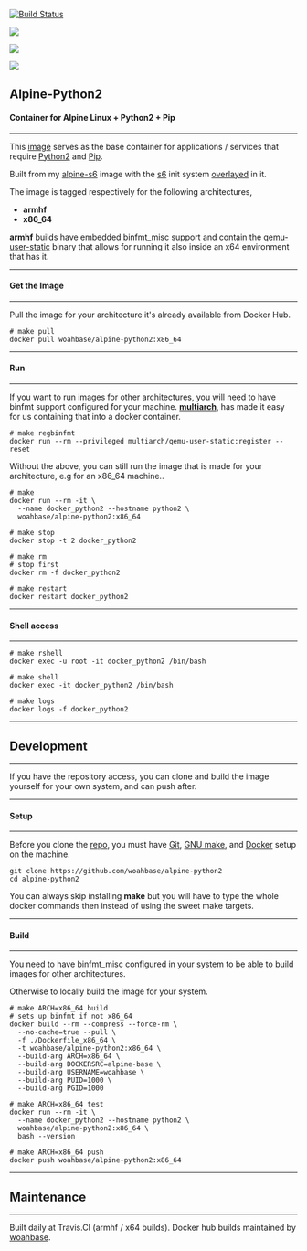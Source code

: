 [![Build Status](https://travis-ci.org/woahbase/alpine-python2.svg?branch=master)](https://travis-ci.org/woahbase/alpine-python2)

[![](https://images.microbadger.com/badges/image/woahbase/alpine-python2.svg)](https://microbadger.com/images/woahbase/alpine-python2)

[![](https://images.microbadger.com/badges/commit/woahbase/alpine-python2.svg)](https://microbadger.com/images/woahsbase/alpine-python2)

[![](https://images.microbadger.com/badges/version/woahbase/alpine-python2.svg)](https://microbadger.com/images/woahbase/alpine-python2)

## Alpine-Python2
#### Container for Alpine Linux + Python2 + Pip

---

This [image][8] serves as the base container for applications
/ services that require [Python2][12] and [Pip][13].

Built from my [alpine-s6][9] image with the [s6][10] init system
[overlayed][11] in it.

The image is tagged respectively for the following architectures,
* **armhf**
* **x86_64**

**armhf** builds have embedded binfmt_misc support and contain the
[qemu-user-static][5] binary that allows for running it also inside
an x64 environment that has it.

---
#### Get the Image
---

Pull the image for your architecture it's already available from
Docker Hub.

```
# make pull
docker pull woahbase/alpine-python2:x86_64

```

---
#### Run
---

If you want to run images for other architectures, you will need
to have binfmt support configured for your machine. [**multiarch**][4],
has made it easy for us containing that into a docker container.

```
# make regbinfmt
docker run --rm --privileged multiarch/qemu-user-static:register --reset

```
Without the above, you can still run the image that is made for your
architecture, e.g for an x86_64 machine..

```
# make
docker run --rm -it \
  --name docker_python2 --hostname python2 \
  woahbase/alpine-python2:x86_64

# make stop
docker stop -t 2 docker_python2

# make rm
# stop first
docker rm -f docker_python2

# make restart
docker restart docker_python2

```

---
#### Shell access
---

```
# make rshell
docker exec -u root -it docker_python2 /bin/bash

# make shell
docker exec -it docker_python2 /bin/bash

# make logs
docker logs -f docker_python2

```

---
## Development
---

If you have the repository access, you can clone and
build the image yourself for your own system, and can push after.

---
#### Setup
---

Before you clone the [repo][7], you must have [Git][1], [GNU make][2],
and [Docker][3] setup on the machine.

```
git clone https://github.com/woahbase/alpine-python2
cd alpine-python2

```
You can always skip installing **make** but you will have to
type the whole docker commands then instead of using the sweet
make targets.

---
#### Build
---

You need to have binfmt_misc configured in your system to be able
to build images for other architectures.

Otherwise to locally build the image for your system.

```
# make ARCH=x86_64 build
# sets up binfmt if not x86_64
docker build --rm --compress --force-rm \
  --no-cache=true --pull \
  -f ./Dockerfile_x86_64 \
  -t woahbase/alpine-python2:x86_64 \
  --build-arg ARCH=x86_64 \
  --build-arg DOCKERSRC=alpine-base \
  --build-arg USERNAME=woahbase \
  --build-arg PUID=1000 \
  --build-arg PGID=1000

# make ARCH=x86_64 test
docker run --rm -it \
  --name docker_python2 --hostname python2 \
  woahbase/alpine-python2:x86_64 \
  bash --version

# make ARCH=x86_64 push
docker push woahbase/alpine-python2:x86_64

```

---
## Maintenance
---

Built daily at Travis.CI (armhf / x64 builds). Docker hub builds maintained by [woahbase][6].

[1]: https://git-scm.com
[2]: https://www.gnu.org/software/make/
[3]: https://www.docker.com
[4]: https://hub.docker.com/r/multiarch/qemu-user-static/
[5]: https://github.com/multiarch/qemu-user-static/releases/
[6]: https://hub.docker.com/u/woahbase

[7]: https://github.com/woahbase/alpine-python2
[8]: https://hub.docker.com/r/woahbase/alpine-python2
[9]: https://hub.docker.com/r/woahbase/alpine-s6

[10]: https://skarnet.org/software/s6/
[11]: https://github.com/just-containers/s6-overlay
[12]: https://www.python.org/
[13]: https://pypi.python.org/pypi/pip
